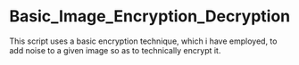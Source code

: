 # Basic_Image_Encryption_Decryption
This script uses a basic encryption technique, which i have employed, to add noise to a given image so as to technically encrypt it.
